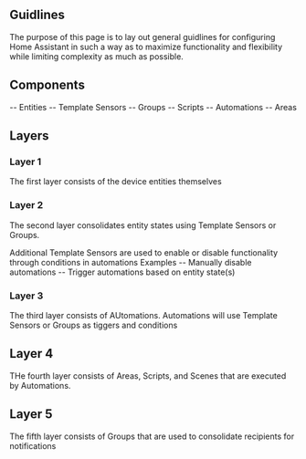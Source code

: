 ## Guidlines
The purpose of this page is to lay out general guidlines for configuring Home Assistant in such a way as to maximize functionality and flexibility while limiting complexity as much as possible. 

## Components
-- Entities
-- Template Sensors
-- Groups
-- Scripts
-- Automations
-- Areas

## Layers
### Layer 1
The first layer consists of the device entities themselves

### Layer 2
The second layer consolidates entity states using Template Sensors or Groups. 

Additional Template Sensors are used to enable or disable functionality through conditions in automations
Examples
-- Manually disable automations
-- Trigger automations based on entity state(s)

### Layer 3
The third layer consists of AUtomations. Automations will use Template Sensors or Groups as tiggers and conditions

## Layer 4
THe fourth layer consists of Areas, Scripts, and Scenes that are executed by Automations.

## Layer 5
The fifth layer consists of Groups that are used to consolidate recipients for notifications
